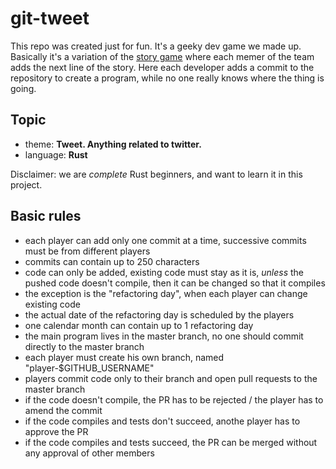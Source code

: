 # git-tweet

This repo was created just for fun. It's a geeky dev game we made up. Basically it's a variation of the [story game](http://www.group-games.com/stationary-games/team-story-game.html) where each memer of the team adds the next line of the story. Here each developer adds a commit to the repository to create a program, while no one really knows where the thing is going.

## Topic

- theme: **Tweet. Anything related to twitter.**
- language: **Rust**

Disclaimer: we are *complete* Rust beginners, and want to learn it in this project.

## Basic rules

- each player can add only one commit at a time, successive commits must be from different players
- commits can contain up to 250 characters
- code can only be added, existing code must stay as it is, *unless* the pushed code doesn't compile, then it can be changed so that it compiles
- the exception is the "refactoring day", when each player can change existing code
- the actual date of the refactoring day is scheduled by the players
- one calendar month can contain up to 1 refactoring day
- the main program lives in the master branch, no one should commit directly to the master branch
- each player must create his own branch, named "player-$GITHUB_USERNAME"
- players commit code only to their branch and open pull requests to the master branch
- if the code doesn't compile, the PR has to be rejected / the player has to amend the commit
- if the code compiles and tests don't succeed, anothe player has to approve the PR
- if the code compiles and tests succeed, the PR can be merged without any approval of other members